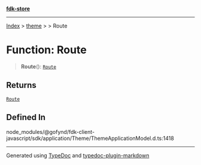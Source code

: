 [**fdk-store**](../../../README.md)
***

[Index](../../../API.md) > [theme](../../README.md) > [<internal>](../README.md) > Route

# Function: Route

> **Route**(): [`Route`](../type-aliases/type-alias.Route.md)

## Returns

[`Route`](../type-aliases/type-alias.Route.md)

## Defined In

node\_modules/@gofynd/fdk-client-javascript/sdk/application/Theme/ThemeApplicationModel.d.ts:1418

***
Generated using [TypeDoc](https://typedoc.org/) and [typedoc-plugin-markdown](https://www.npmjs.com/package/typedoc-plugin-markdown)
